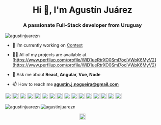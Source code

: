 <h1 align="center">Hi 👋, I'm Agustín Juárez</h1>
<h3 align="center">A passionate Full-Stack developer from Uruguay</h3>

<p align="left"> <img src="https://komarev.com/ghpvc/?username=agustinjuarezn" alt="agustinjuarezn" /> </p>

- 🔭 I’m currently working on [Context](https://context.page/)

- 👨‍💻 All of my projects are available at [https://www.perfilup.com/profile/WiD1ueRtrXO0Sml7ociVWpK6MyV2](https://www.perfilup.com/profile/WiD1ueRtrXO0Sml7ociVWpK6MyV2)

- 💬 Ask me about **React, Angular, Vue, Node**

- 📫 How to reach me **agustin.j.nogueira@gmail.com**

<p align="left"><img src="https://devicons.github.io/devicon/devicon.git/icons/vuejs/vuejs-original-wordmark.svg" alt="vuejs" width="20" height="20"/> <img src="https://devicons.github.io/devicon/devicon.git/icons/react/react-original-wordmark.svg" alt="react" width="20" height="20"/> <img src="https://devicons.github.io/devicon/devicon.git/icons/angularjs/angularjs-original.svg" alt="angularjs" width="20" height="20"/> <img src="https://devicons.github.io/devicon/devicon.git/icons/bootstrap/bootstrap-plain.svg" alt="bootstrap" width="20" height="20"/> <img src="https://devicons.github.io/devicon/devicon.git/icons/css3/css3-original-wordmark.svg" alt="css3" width="20" height="20"/> <img src="https://devicons.github.io/devicon/devicon.git/icons/html5/html5-original-wordmark.svg" alt="html5" width="20" height="20"/> <img src="https://devicons.github.io/devicon/devicon.git/icons/java/java-original-wordmark.svg" alt="java" width="20" height="20"/> <img src="https://devicons.github.io/devicon/devicon.git/icons/javascript/javascript-original.svg" alt="javascript" width="20" height="20"/> <img src="https://devicons.github.io/devicon/devicon.git/icons/typescript/typescript-original.svg" alt="typescript" width="20" height="20"/> <img src="https://devicons.github.io/devicon/devicon.git/icons/mongodb/mongodb-original-wordmark.svg" alt="mongodb" width="20" height="20"/> <img src="https://devicons.github.io/devicon/devicon.git/icons/mysql/mysql-original-wordmark.svg" alt="mysql" width="20" height="20"/> <img src="https://devicons.github.io/devicon/devicon.git/icons/php/php-original.svg" alt="php" width="20" height="20"/> <img src="https://devicons.github.io/devicon/devicon.git/icons/sass/sass-original.svg" alt="sass" width="20" height="20"/> <img src="https://devicons.github.io/devicon/devicon.git/icons/nodejs/nodejs-original-wordmark.svg" alt="nodejs" width="20" height="20"/> <img src="https://devicons.github.io/devicon/devicon.git/icons/redux/redux-original.svg" alt="redux" width="20" height="20"/> <img src="https://devicons.github.io/devicon/devicon.git/icons/express/express-original-wordmark.svg" alt="express" width="20" height="20"/></p><img align="left" src="https://github-readme-stats.vercel.app/api/top-langs/?username=agustinjuarezn&layout=compact&hide=html" alt="agustinjuarezn" />

<img align="center" src="https://github-readme-stats.vercel.app/api?username=agustinjuarezn&show_icons=true" alt="agustinjuarezn" />

<p align="center">
<a href="https://linkedin.com/in/agustinjuarezn" target="blank"><img align="center" src="https://cdn.jsdelivr.net/npm/simple-icons@3.0.1/icons/linkedin.svg" alt="agustinjuarezn" height="20" width="20" /></a>
</p>